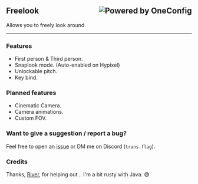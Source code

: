 ## Freelook <img align="right" alt="Powered by OneConfig" src="https://polyfrost.org/media/branding/badges/badge_4.svg"/>
Allows you to freely look around.

---

### Features
- First person & Third person.
- Snaplook mode. (Auto-enabled on Hypixel)
- Unlockable pitch.
- Key bind.

### Planned features
- Cinematic Camera.
- Camera animations.
- Custom FOV.

### Want to give a suggestion / report a bug?
Feel free to open an [issue](https://github.com/Syz66/Freelook/issues/new) or DM me on Discord (`trans.flag`).

### Credits
Thanks, [River](https://github.com/rivercodesig), for helping out... I'm a bit rusty with Java. 😅

